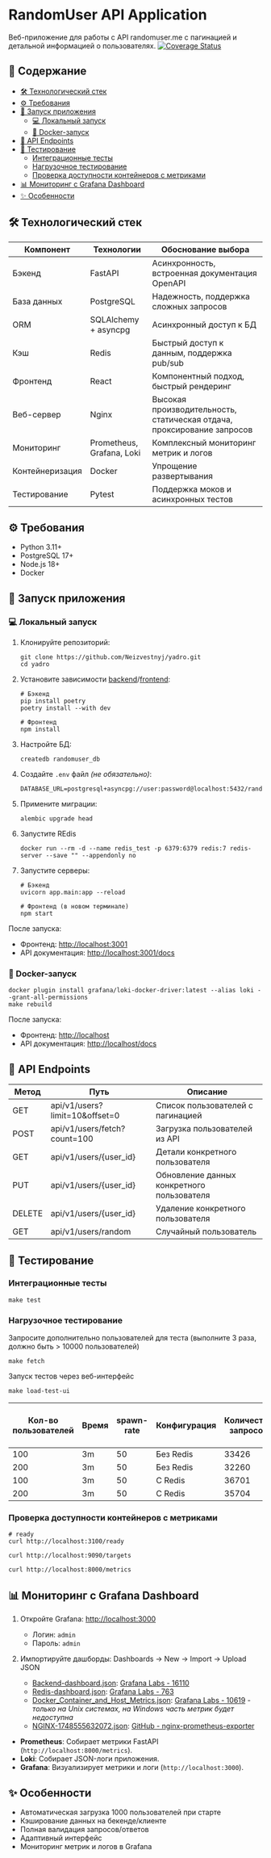 # RandomUser API Application

Веб-приложение для работы с API randomuser.me с пагинацией и детальной информацией о
пользователях. [![Coverage Status](https://coveralls.io/repos/github/Neizvestnyj/yadro/badge.svg?branch=master)](https://coveralls.io/github/Neizvestnyj/yadro?branch=master)

## 📑 Содержание

- [🛠 Технологический стек](#-технологический-стек)
- [⚙️ Требования](#-требования)
- [🚀 Запуск приложения](#-запуск-приложения)
    - [💻 Локальный запуск](#-локальный-запуск)
    - [🐳 Docker-запуск](#-docker-запуск)
- [📡 API Endpoints](#-api-endpoints)
- [🧪 Тестирование](#-тестирование)
    - [Интеграционные тесты](#интеграционные-тесты)
    - [Нагрузочное тестирование](#нагрузочное-тестирование)
    - [Проверка доступности контейнеров с метриками](#проверка-доступности-контейнеров-с-метриками)
- [📊 Мониторинг с Grafana Dashboard](#-мониторинг-с-grafana-dashboard)
- [✨ Особенности](#-особенности)

## 🛠 Технологический стек

| Компонент       | Технологии                | Обоснование выбора                                                     |
|-----------------|---------------------------|------------------------------------------------------------------------|
| Бэкенд          | FastAPI                   | Асинхронность, встроенная документация OpenAPI                         |
| База данных     | PostgreSQL                | Надежность, поддержка сложных запросов                                 |
| ORM             | SQLAlchemy + asyncpg      | Асинхронный доступ к БД                                                |
| Кэш             | Redis                     | Быстрый доступ к данным, поддержка pub/sub                             |
| Фронтенд        | React                     | Компонентный подход, быстрый рендеринг                                 |
| Веб-сервер	     | Nginx                     | Высокая производительность, статическая отдача, проксирование запросов |
| Мониторинг      | Prometheus, Grafana, Loki | Комплексный мониторинг метрик и логов                                  |
| Контейнеризация | Docker                    | Упрощение развертывания                                                |
| Тестирование    | Pytest                    | Поддержка моков и асинхронных тестов                                   |

## ⚙️ Требования

- Python 3.11+
- PostgreSQL 17+
- Node.js 18+
- Docker

## 🚀 Запуск приложения

### 💻 Локальный запуск

1. Клонируйте репозиторий:
   ```shell
   git clone https://github.com/Neizvestnyj/yadro.git
   cd yadro
   ```

2. Установите зависимости [backend](backend)/[frontend](frontend):
   ```shell
   # Бэкенд
   pip install poetry
   poetry install --with dev
   
   # Фронтенд
   npm install
   ```

3. Настройте БД:
   ```psql
   createdb randomuser_db
   ```

4. Создайте `.env` файл *(не обязательно)*:
   ```env
   DATABASE_URL=postgresql+asyncpg://user:password@localhost:5432/randomuser_db
   ```

5. Примените миграции:
   ```shell
   alembic upgrade head
   ```

6. Запустите REdis
   ```shell
   docker run --rm -d --name redis_test -p 6379:6379 redis:7 redis-server --save "" --appendonly no
   ```

7. Запустите серверы:
   ```shell
   # Бэкенд
   uvicorn app.main:app --reload
   
   # Фронтенд (в новом терминале)
   npm start
   ```

После запуска:

- Фронтенд: [http://localhost:3001](http://localhost:3001)
- API документация: [http://localhost:3001/docs](http://localhost:3001/docs)

### 🐳 Docker-запуск

```shell
docker plugin install grafana/loki-docker-driver:latest --alias loki --grant-all-permissions
make rebuild
```

После запуска:

- Фронтенд: [http://localhost](http://localhost)
- API документация: [http://localhost/docs](http://localhost/docs)

## 📡 API Endpoints

| Метод  | Путь                           | Описание                                   |
|--------|--------------------------------|--------------------------------------------|
| GET    | api/v1/users?limit=10&offset=0 | Список пользователей с пагинацией          |
| POST   | api/v1/users/fetch?count=100   | Загрузка пользователей из API              |
| GET    | api/v1/users/{user_id}         | Детали конкретного пользователя            |
| PUT    | api/v1/users/{user_id}         | Обновление данных конкретного пользователя |
| DELETE | api/v1/users/{user_id}         | Удаление конкретного пользователя          |
| GET    | api/v1/users/random            | Случайный пользователь                     |

## 🧪 Тестирование

### Интеграционные тесты

```shell
make test
```

### Нагрузочное тестирование

Запросите дополнительно пользователей для теста (выполните 3 раза, должно быть > 10000 пользователей)

```shell
make fetch
```

Запуск тестов через веб-интерфейс

```shell
make load-test-ui
```

| Кол-во пользователей | Время | spawn-rate | Конфигурация | Количество запросов | Медианное время ответа (мс) | Среднее время ответа (мс) | Mix (ms) | Max (ms) | RPS   | % Ошибок |
|----------------------|-------|------------|--------------|---------------------|-----------------------------|---------------------------|----------|----------|-------|----------|
| 100                  | 3m    | 50         | Без Redis    | 33426               | 220                         | 231.98                    | 5        | 1436     | 186.4 | 1        |
| 200                  | 3m    | 50         | Без Redis    | 32260               | 770                         | 799.53                    | 6        | 3546     | 166.8 | 1        |
| 100                  | 3m    | 50         | С Redis      | 36701               | 160                         | 184.84                    | 4        | 1116     | 207   | 1        |
| 200                  | 3m    | 50         | С Redis      | 35704               | 280                         | 691.31                    | 5        | 6920     | 203.9 | 1        |

### Проверка доступности контейнеров с метриками

```shell
# ready
curl http://localhost:3100/ready

curl http://localhost:9090/targets

curl http://localhost:8000/metrics
```

## 📊 Мониторинг с Grafana Dashboard

1. Откройте Grafana: [http://localhost:3000](http://localhost:3000)
    - Логин: `admin`
    - Пароль: `admin`

2. Импортируйте дашборды:
   Dashboards → New → Import → Upload JSON
    - [Backend-dashboard.json](backend/monitoring/grafana/dashboards/Backend-dashboard.json): [Grafana Labs - 16110](https://grafana.com/grafana/dashboards/16110-fastapi-observability/)
    - [Redis-dashboard.json](backend/monitoring/grafana/dashboards/Redis-dashboard.json): [Grafana Labs - 763](https://grafana.com/grafana/dashboards/763-redis-dashboard-for-prometheus-redis-exporter-1-x/)
    - [Docker_Container_and_Host_Metrics.json](backend/monitoring/grafana/dashboards/Docker_Container_and_Host_Metrics.json): [Grafana Labs - 10619](https://grafana.com/grafana/dashboards/10619-docker-host-container-overview/) -
      *только на Unix системах, на Windows часть метрик будет недоступна*
    - [NGINX-1748555632072.json](backend/monitoring/grafana/dashboards/NGINX.json): [GitHub - nginx-prometheus-exporter](https://github.com/nginx/nginx-prometheus-exporter/blob/main/grafana/dashboard.json)

- **Prometheus**: Собирает метрики FastAPI (`http://localhost:8000/metrics`).
- **Loki**: Собирает JSON-логи приложения.
- **Grafana**: Визуализирует метрики и логи (`http://localhost:3000`).

## ✨ Особенности

- Автоматическая загрузка 1000 пользователей при старте
- Кэширование данных на бекенде/клиенте
- Полная валидация запросов/ответов
- Адаптивный интерфейс
- Мониторинг метрик и логов в Grafana
